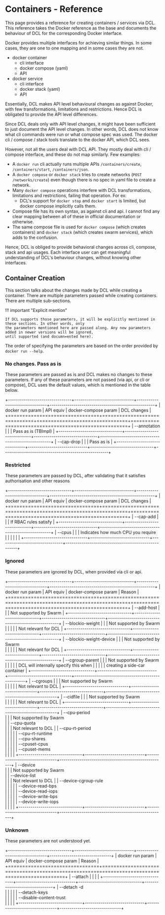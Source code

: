 # Containers - Reference

This page provides a reference for creating containers / services via DCL. This reference
takes the Docker reference as the base and documents the behaviour of DCL for the corresponding Docker interface.

Docker provides multiple interfaces for achieving similar things. In some cases, they are one to one mapping
and in some cases they are not.

* docker container
    - cli interface
    - docker compose (yaml)
    - API
* docker service  
    - cli interface
    - docker stack (yaml)
    - API

Essentially, DCL makes API level behavioural changes as against Docker, with few
transformations, limitations and restrictions. Hence DCL is obligated to provide the API
level differences.

Since DCL deals only with API level changes, it might have been sufficient to just
document the API level changes. In other words, DCL does not know what cli commands
were run or what compose spec was used. The docker cli / compose / stack tools translate
to the docker API, which DCL sees.

However, not all the users deal with DCL API. They mostly deal with cli / compose interface,
and these do not map similarly. Few examples:

*  A `docker run` cli actually runs multiple APIs `/containers/create`, 
`/containers/start`, `/containers/json`.
*  A `docker compose` or `docker stack` tries to create
networks (`POST /networks/create`) even though there is no spec in yaml file to create a network.
*  Many `docker compose` operations interfere with DCL transformations, limitations and restrictions,
failing that operation. For ex:
    -  DCL's support for `docker stop` and `docker start` is limited, but docker compose implicitly 
    calls them.
*  Compose file has its own syntax, as against cli and api. I cannot find any clear mapping between
all of these in official documentation or otherwise.
*  The same compose file is used for `docker compose` (which creates containers) and `docker stack`
(which creates swarm services), which adds to the confusion.

Hence, DCL is obliged to provide behavioral changes across cli, compose, stack and api usages. Each interface user
can get meaningful understanding of DCL's behaviour changes, without knowing other interfaces.

## Container Creation

This section talks about the changes made by DCL while creating a container. There are multiple parameters passed
while creating containers. There are multiple sub-sections.

!!! important "Explicit mention"

    If DCL supports those parameters, it will be explicitly mentioned in these sections. In other words, only
    the parameters mentioned here are passed along. Any new parameters added in newer versions will be ignored,
    until supported (and documn=ented here).

The order of specifying the parameters are based on the order provided by `docker run --help`.

### No changes. Pass as is

These parameters are passed as is and DCL makes no changes to these parameters. If any of these parameters are not
passed (via api, or cli or compose), DCL uses the default values, which is mentioned in the table below.


+--------------------------------+------------------------------+--------------------------------+-----------------------------------------------------+
|   docker run param             |  API equiv                   |  docker-compose param          |  DCL changes                                        |
+================================+==============================+================================+=====================================================+
| --annotation                   |                              |                                | Pass as is (TBImpl)                                 |
+--------------------------------+------------------------------+--------------------------------+-----------------------------------------------------+
| --cap-drop                     |                              |                                | Pass as is                                          |
+--------------------------------+------------------------------+--------------------------------+-----------------------------------------------------+

### Restricted

These parameters are passed by DCL, after validating that it satisfies authorisation and other reasons

+--------------------------------+------------------------------+--------------------------------+-----------------------------------------------------+
|   docker run param             |  API equiv                   |  docker-compose param          |  DCL changes                                        |
+================================+==============================+================================+=====================================================+
| --cap-add                      |                              |                                | If RBAC rules satisfy                               |
+--------------------------------+------------------------------+--------------------------------+-----------------------------------------------------+
| --cpus                         |                              |                                | Indicates how much CPU you require <br>             |
|                                |                              |                                |                                                     |
+--------------------------------+------------------------------+--------------------------------+-----------------------------------------------------+

### Ignored

These parameters are ignored by DCL, when provided via cli or api.

+--------------------------------+------------------------------+--------------------------------+-----------------------------------------------------+
|   docker run param             |  API equiv                   |  docker-compose param          |  Reason                                             |
+================================+==============================+================================+=====================================================+
| --add-host                     |                              |                                | Not supported by Swarm                              |
+--------------------------------+------------------------------+--------------------------------+-----------------------------------------------------+
| --blockio-weight               |                              |                                | Not supported by Swarm <br>                         |
|                                |                              |                                | Not relevant for DCL                                |
+--------------------------------+------------------------------+--------------------------------+-----------------------------------------------------+
| --blockio-weight-device        |                              |                                | Not supported by Swarm <br>                         |
|                                |                              |                                | Not relevant for DCL                                |
+--------------------------------+------------------------------+--------------------------------+-----------------------------------------------------+
| --cgroup-parent                |                              |                                | Not supported by Swarm <br>                         |
|                                |                              |                                | DCL will internally specify this when               |
|                                |                              |                                |  creating a side-car container                      |
+--------------------------------+------------------------------+--------------------------------+-----------------------------------------------------+
| --cgroups                      |                              |                                | Not supported by Swarm <br>                         |
|                                |                              |                                | Not relevant to DCL                                 |
+--------------------------------+------------------------------+--------------------------------+-----------------------------------------------------+
| --cidfile                      |                              |                                | Not supported by Swarm <br>                         |
|                                |                              |                                | Not relevant to DCL                                 |
+--------------------------------+------------------------------+--------------------------------+-----------------------------------------------------+
| --cpu-period     <br>          |                              |                                | Not supported by Swarm <br>                         |
| --cpu-quota      <br>          |                              |                                | Not relevant to DCL                                 |
| --cpu-rt-period  <br>          |                              |                                |                                                     |
| --cpu-rt-runtime <br>          |                              |                                |                                                     |
| --cpu-shares     <br>          |                              |                                |                                                     |
| --cpuset-cpus    <br>          |                              |                                |                                                     |
| --cpuset-mems    <br>          |                              |                                |                                                     |
+--------------------------------+------------------------------+--------------------------------+-----------------------------------------------------+
| --device         <br>          |                              |                                | Not supported by Swarm <br>                         |
| --device-list         <br>     |                              |                                | Not relevant to DCL                                 |
| --device-cgroup-rule  <br>     |                              |                                |                                                     |
| --device-read-bps     <br>     |                              |                                |                                                     |
| --device-read-iops    <br>     |                              |                                |                                                     |
| --device-write-bps     <br>    |                              |                                |                                                     |
| --device-write-iops    <br>    |                              |                                |                                                     |
+--------------------------------+------------------------------+--------------------------------+-----------------------------------------------------+

### Unknown

These parameters are not understood yet.

+--------------------------------+------------------------------+--------------------------------+-------------------------------+
|   docker run param             |  API equiv                   |  docker-compose param          |  Reason                       |
+================================+==============================+================================+===============================+
| --attach                       |                              |                                |                               |
+--------------------------------+------------------------------+--------------------------------+-------------------------------+
| --detach  -d               <br>|                              |                                |                               |
| --detach-keys              <br>|                              |                                |                               |
| --disable-content-trust    <br>|                              |                                |                               |
+--------------------------------+------------------------------+--------------------------------+-------------------------------+

